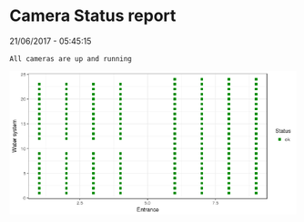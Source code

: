 Camera Status report
================
21/06/2017 - 05:45:15

    All cameras are up and running

![](camreport_files/figure-markdown_github/unnamed-chunk-2-1.png)
